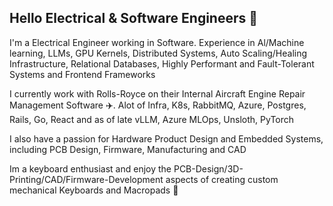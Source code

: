 ## Hello Electrical & Software Engineers 👋

I'm a Electrical Engineer working in Software. Experience in Al/Machine learning, LLMs, GPU Kernels, Distributed Systems, Auto Scaling/Healing Infrastructure, Relational Databases, Highly Performant and Fault-Tolerant Systems and Frontend Frameworks

I currently work with Rolls-Royce on their Internal Aircraft Engine Repair Management Software ✈️. Alot of Infra, K8s, RabbitMQ, Azure, Postgres, Rails, Go, React and as of late vLLM, Azure MLOps, Unsloth, PyTorch

I also have a passion for Hardware Product Design and Embedded Systems, including PCB Design, Firmware, Manufacturing and CAD

Im a keyboard enthusiast and enjoy the PCB-Design/3D-Printing/CAD/Firmware-Development aspects of creating custom mechanical Keyboards and Macropads 🎉


